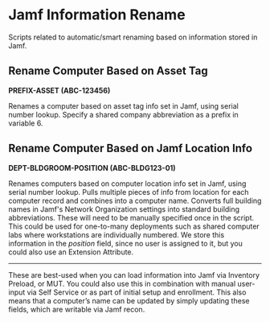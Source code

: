 # Jamf Information Rename

Scripts related to automatic/smart renaming based on information stored in Jamf. 

## Rename Computer Based on Asset Tag
**PREFIX-ASSET (ABC-123456)**

Renames a computer based on asset tag info set in Jamf, using serial number lookup. Specify a shared company abbreviation as a prefix in variable 6. 

## Rename Computer Based on Jamf Location Info
**DEPT-BLDGROOM-POSITION (ABC-BLDG123-01)**

Renames computers based on computer location info set in Jamf, using serial number lookup. Pulls multiple pieces of info from location for each computer record and combines into a computer name. Converts full building names in Jamf's Network Organization settings into standard building abbreviations. These will need to be manually specified once in the script. This could be used for one-to-many deployments such as shared computer labs where workstations are individually numbered. We store this information in the *position* field, since no user is assigned to it, but you could also use an Extension Attribute.  

* * *

These are best-used when you can load information into Jamf via Inventory Preload, or MUT. You could also use this in combination with manual user-input via Self Service or as part of initial setup and enrollment. This also means that a computer’s name can be updated by simply updating these fields, which are writable via Jamf recon. 
